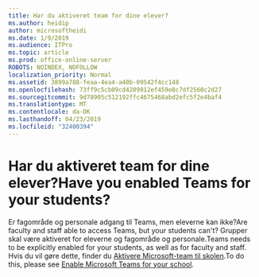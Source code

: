 ```yaml
---
title: Har du aktiveret team for dine elever?
ms.author: heidip
author: microsoftheidi
ms.date: 1/9/2019
ms.audience: ITPro
ms.topic: article
ms.prod: office-online-server
ROBOTS: NOINDEX, NOFOLLOW
localization_priority: Normal
ms.assetid: 3899a788-feaa-4ea4-a40b-09542f4cc148
ms.openlocfilehash: 73ff9c5cb09cd4209912ef459e8c7df2560c2d27
ms.sourcegitcommit: 9d78905c512192ffc4675468abd2efc5f2e4baf4
ms.translationtype: MT
ms.contentlocale: da-DK
ms.lasthandoff: 04/23/2019
ms.locfileid: "32400394"
---
```

# <a name="have-you-enabled-teams-for-your-students"></a><span data-ttu-id="86750-102">Har du aktiveret team for dine elever?</span><span class="sxs-lookup"><span data-stu-id="86750-102">Have you enabled Teams for your students?</span></span>


<span data-ttu-id="86750-103">Er fagområde og personale adgang til Teams, men eleverne kan ikke?</span><span class="sxs-lookup"><span data-stu-id="86750-103">Are faculty and staff able to access Teams, but your students can't?</span></span> <span data-ttu-id="86750-104">Grupper skal være aktiveret for eleverne og fagområde og personale.</span><span class="sxs-lookup"><span data-stu-id="86750-104">Teams needs to be explicitly enabled for your students, as well as for faculty and staff.</span></span> <span data-ttu-id="86750-105">Hvis du vil gøre dette, finder du [Aktivere Microsoft-team til skolen](https://docs.microsoft.com/education/get-started/enable-microsoft-teams).</span><span class="sxs-lookup"><span data-stu-id="86750-105">To do this, please see [Enable Microsoft Teams for your school](https://docs.microsoft.com/education/get-started/enable-microsoft-teams).</span></span>
  


